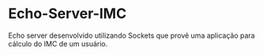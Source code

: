 # Echo-Server-IMC

Echo server desenvolvido utilizando Sockets que provê uma aplicação para cálculo do IMC de um usuário.
